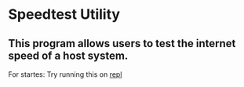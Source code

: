 # Speedtest Utility
This program allows users to test the internet speed of a host system.
---
For startes:
Try running this on [repl](https://repl.it/languages/python3)
